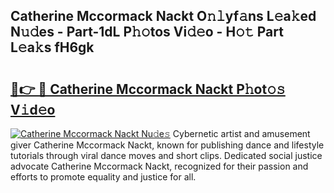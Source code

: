 ## Catherine Mccormack Nackt O𝚗𝚕yf𝚊ns L𝚎a𝚔ed N𝚞𝚍es - Part-1dL P𝚑𝚘tos Vi𝚍𝚎o - H𝚘𝚝 Part L𝚎a𝚔s fH6gk

# <h2><a href="http://kfcfn2.oniu.top/?m=Catherine+Mccormack+Nackt">🔗👉 🔴 Catherine Mccormack Nackt P𝚑ot𝚘𝚜 V𝚒d𝚎o</a></h2>

[![Catherine Mccormack Nackt Nu𝚍e𝚜](https://i.imgur.com/0qMVB7G.gif)](http://kfcfn2.oniu.top/?m=Catherine+Mccormack+Nackt)
Cybernetic artist and amusement giver Catherine Mccormack Nackt, known for publishing dance and lifestyle tutorials through viral dance moves and short clips. Dedicated social justice advocate Catherine Mccormack Nackt, recognized for their passion and efforts to promote equality and justice for all.  
